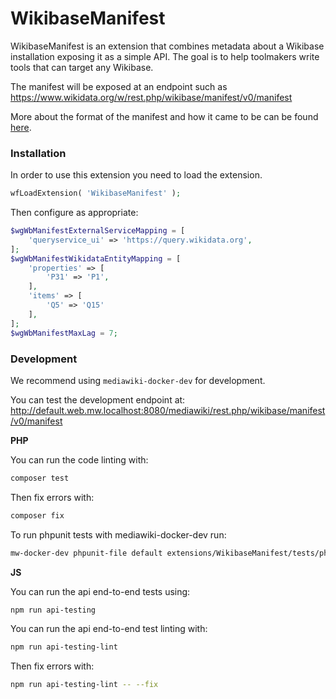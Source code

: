 # WikibaseManifest

WikibaseManifest is an extension that combines metadata about a Wikibase installation exposing it as a simple API.
The goal is to help toolmakers write tools that can target any Wikibase.

The manifest will be exposed at an endpoint such as https://www.wikidata.org/w/rest.php/wikibase/manifest/v0/manifest

More about the format of the manifest and how it came to be can be found [here](/docs/manifest_output_format.md).

### Installation

In order to use this extension you need to load the extension.

```php
wfLoadExtension( 'WikibaseManifest' );
```

Then configure as appropriate:

```php
$wgWbManifestExternalServiceMapping = [
	'queryservice_ui' => 'https://query.wikidata.org',
];
$wgWbManifestWikidataEntityMapping = [
	'properties' => [
		'P31' => 'P1',
	],
	'items' => [
		'Q5' => 'Q15'
	],
];
$wgWbManifestMaxLag = 7;
```

### Development

We recommend using `mediawiki-docker-dev` for development.

You can test the development endpoint at:
http://default.web.mw.localhost:8080/mediawiki/rest.php/wikibase/manifest/v0/manifest

**PHP**

You can run the code linting with:
```sh
composer test
```

Then fix errors with:
```sh
composer fix
```

To run phpunit tests with mediawiki-docker-dev run:
```sh
mw-docker-dev phpunit-file default extensions/WikibaseManifest/tests/phpunit/
```

**JS**

You can run the api end-to-end tests using:
```sh
npm run api-testing
```

You can run the api end-to-end test linting with:
```sh
npm run api-testing-lint
```

Then fix errors with:
```sh
npm run api-testing-lint -- --fix
```
